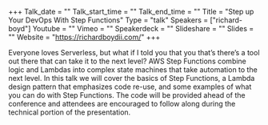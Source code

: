 +++
Talk_date = ""
Talk_start_time = ""
Talk_end_time = ""
Title = "Step up Your DevOps With Step Functions"
Type = "talk"
Speakers = ["richard-boyd"]
Youtube = ""
Vimeo = ""
Speakerdeck = ""
Slideshare = ""
Slides = ""
Website = "https://richardboydii.com/"
+++

Everyone loves Serverless, but what if I told you that you that’s there’s a tool out there that can take it to the next level? AWS Step Functions combine logic and Lambdas into complex state machines that take automation to the next level. In this talk we will cover the basics of Step Functions, a Lambda design pattern that emphasizes code re-use, and some examples of what you can do with Step Functions. The code will be provided ahead of the conference and attendees are encouraged to follow along during the technical portion of the presentation.